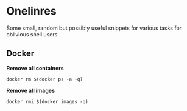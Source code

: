 # Onelinres 

Some small, random but possibly useful snippets for various tasks for oblivious shell users

## Docker 

**Remove all containers**

    docker rm $(docker ps -a -q)
    
**Remove all images**

    docker rmi $(docker images -q)

